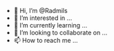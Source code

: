 - 👋 Hi, I’m @Radmils
- 👀 I’m interested in ...
- 🌱 I’m currently learning ...
- 💞️ I’m looking to collaborate on ...
- 📫 How to reach me ...

<!---
Radmils/Radmils is a ✨ special ✨ repository because its `README.md` (this file) appears on your GitHub profile.
You can click the Preview link to take a look at your changes.
--->
